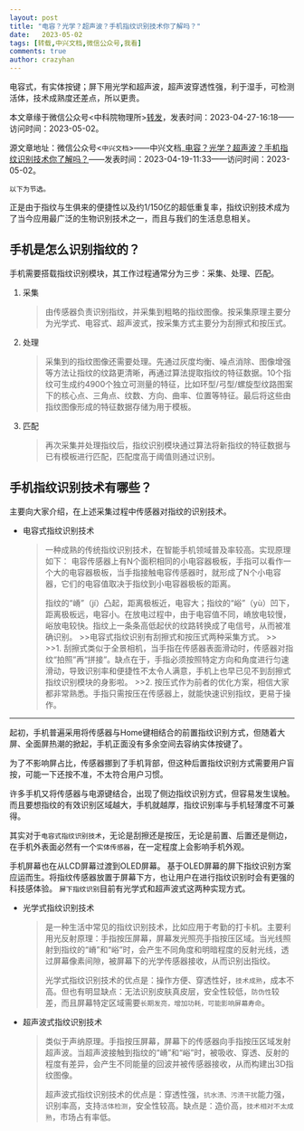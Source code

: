 ```yaml
---
layout: post
title: "电容？光学？超声波？手机指纹识别技术你了解吗？"
date:   2023-05-02
tags: [转载,中兴文档,微信公众号,我看]
comments: true
author: crazyhan
---
```


电容式，有实体按键；屏下用光学和超声波，超声波穿透性强，利于湿手，可检测活体，技术成熟度还差点，所以更贵。

<!-- more -->

本文章缘于微信公众号\<中科院物理所\>[转发](https://mp.weixin.qq.com/s/4aGFij_YvcpAYW0QYnZ51Q)，发表时间：2023-04-27-16:18——访问时间：2023-05-02。

源文章地址：微信公众号<`中兴文档`>——中兴文档_[电容？光学？超声波？手机指纹识别技术你了解吗？](https://mp.weixin.qq.com/s/sgmeH7TJPURXUs9KhGA_gQ)——发表时间：2023-04-19-11:33——访问时间：2023-05-02。

`以下为节选。`

正是由于指纹与生俱来的便捷性以及约1/150亿的超低重复率，指纹识别技术成为了当今应用最广泛的生物识别技术之一，而且与我们的生活息息相关。

## 手机是怎么识别指纹的？

手机需要搭载指纹识别模块，其工作过程通常分为三步：采集、处理、匹配。

1. 采集
    >由传感器负责识别指纹，并采集到粗略的指纹图像。按采集原理主要分为光学式、电容式、超声波式，按采集方式主要分为刮擦式和按压式。
2. 处理
    >采集到的指纹图像还需要处理。先通过灰度均衡、噪点消除、图像增强等方法让指纹的纹路更清晰，再通过算法提取指纹的特征数据。10个指纹可生成约4900个独立可测量的特征，比如环型/弓型/螺旋型纹路图案下的核心点、三角点、纹数、方向、曲率、位置等特征。最后将这些由指纹图像形成的特征数据存储为用于模板。
3. 匹配
    >再次采集并处理指纹后，指纹识别模块通过算法将新指纹的特征数据与已有模板进行匹配，匹配度高于阈值则通过识别。

## 手机指纹识别技术有哪些？

主要向大家介绍，在上述采集过程中传感器对指纹的识别技术。

- 电容式指纹识别技术
    >一种成熟的传统指纹识别技术，在智能手机领域普及率较高。实现原理如下：
    电容传感器上有N个面积相同的小电容器极板，手指可以看作一个大的电容器极板，当手指接触电容传感器时，就形成了N个小电容器，它们的电容值取决于指纹到小电容器极板的距离。
    >
    >指纹的“嵴”（jí）凸起，距离极板近，电容大；指纹的“峪”（yù）凹下，距离极板远，电容小。在放电过程中，由于电容值不同，嵴放电较慢，峪放电较快。指纹上一条条高低起伏的纹路转换成了电信号，从而被准确识别。
        >>电容式指纹识别有刮擦式和按压式两种采集方式。
        >>
        >>1. 刮擦式类似于全景相机，当手指在传感器表面滑动时，传感器对指纹“拍照”再“拼接”。缺点在于，手指必须按照特定方向和角度进行匀速滑动，导致识别率和便捷性不太令人满意，手机上也早已见不到刮擦式指纹识别模块的身影啦。
        >>2. 按压式作为前者的优化方案，相信大家都非常熟悉。手指只需按压在传感器上，就能快速识别指纹，更易于操作。

---
起初，手机普遍采用将传感器与Home键相结合的前置指纹识别方式，但随着大屏、全面屏热潮的掀起，手机正面没有多余空间去容纳实体按键了。

为了不影响屏占比，传感器挪到了手机背部，但这种后置指纹识别方式需要用户盲按，可能一下还按不准，不太符合用户习惯。

许多手机又将传感器与电源键结合，出现了侧边指纹识别方式，但容易发生误触。而且要想指纹的有效识别区域越大，手机就越厚，指纹识别率与手机轻薄度不可兼得。

其实对于`电容式指纹识别技术`，无论是刮擦还是按压，无论是前置、后置还是侧边，在手机外表面必然有一个`实体传感器`，在一定程度上会影响手机外观。

手机屏幕也在从LCD屏幕过渡到OLED屏幕。
基于OLED屏幕的屏下指纹识别方案应运而生。将指纹传感器放置于屏幕下方，也让用户在进行指纹识别时会有更强的科技感体验。
`屏下指纹识别`目前有光学式和超声波式这两种实现方式。

- 光学式指纹识别技术
    >是一种生活中常见的指纹识别技术，比如应用于考勤的打卡机。主要利用光反射原理：手指按压屏幕，屏幕发光照亮手指按压区域。当光线照射到指纹的“嵴”和“峪”时，会产生不同角度和明暗程度的反射光线，透过屏幕像素间隙，被屏幕下的光学传感器接收，从而识别出指纹。
    >
    >光学式指纹识别技术的优点是：操作方便、穿透性好，`技术成熟`，成本不高。但也有明显缺点：无法识别皮肤真皮层，安全性较低，`防伪性`较差，而且屏幕特定区域需要`长期发亮，增加功耗，可能影响屏幕寿命`。

- 超声波式指纹识别技术
    >类似于声纳原理。手指按压屏幕，屏幕下的传感器向手指按压区域发射超声波。当超声波接触到指纹的“嵴”和“峪”时，被吸收、穿透、反射的程度有差异，会产生不同能量的回波并被传感器接收，从而构建出3D指纹图像。
    >
    >超声波式指纹识别技术的优点是：穿透性强，`抗水渍、污渍干扰`能力强，识别率高，支持`活体检测`，安全性较高。缺点是：造价高，`技术相对不太成熟`，市场占有率低。
